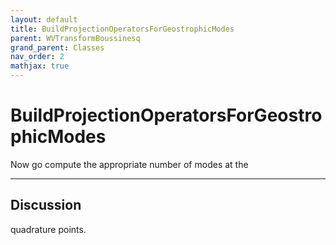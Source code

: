 ```yaml
---
layout: default
title: BuildProjectionOperatorsForGeostrophicModes
parent: WVTransformBoussinesq
grand_parent: Classes
nav_order: 2
mathjax: true
---
```


#  BuildProjectionOperatorsForGeostrophicModes

Now go compute the appropriate number of modes at the


---

## Discussion
quadrature points.
